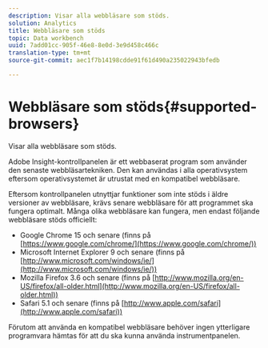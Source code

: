 ```yaml
---
description: Visar alla webbläsare som stöds.
solution: Analytics
title: Webbläsare som stöds
topic: Data workbench
uuid: 7add01cc-905f-46e8-8e0d-3e9d458c466c
translation-type: tm+mt
source-git-commit: aec1f7b14198cdde91f61d490a235022943bfedb

---
```



# Webbläsare som stöds{#supported-browsers}

Visar alla webbläsare som stöds.

Adobe Insight-kontrollpanelen är ett webbaserat program som använder den senaste webbläsartekniken. Den kan användas i alla operativsystem eftersom operativsystemet är utrustat med en kompatibel webbläsare.

Eftersom kontrollpanelen utnyttjar funktioner som inte stöds i äldre versioner av webbläsare, krävs senare webbläsare för att programmet ska fungera optimalt. Många olika webbläsare kan fungera, men endast följande webbläsare stöds officiellt:

* Google Chrome 15 och senare (finns på [https://www.google.com/chrome/](https://www.google.com/chrome/))
* Microsoft Internet Explorer 9 och senare (finns på [http://www.microsoft.com/windows/ie/](http://www.microsoft.com/windows/ie/))
* Mozilla Firefox 3.6 och senare (finns på [http://www.mozilla.org/en-US/firefox/all-older.html](http://www.mozilla.org/en-US/firefox/all-older.html))
* Safari 5.1 och senare (finns på [http://www.apple.com/safari](http://www.apple.com/safari))

Förutom att använda en kompatibel webbläsare behöver ingen ytterligare programvara hämtas för att du ska kunna använda instrumentpanelen.
